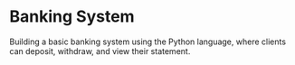 # Banking System

Building a basic banking system using the Python language, where clients can deposit, withdraw, and view their statement.
